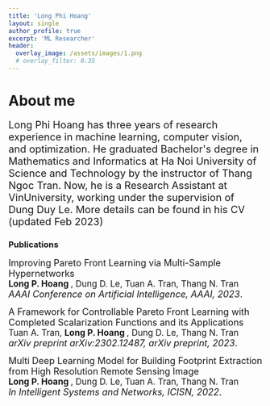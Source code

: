 ```yaml
---
title: 'Long Phi Hoang'
layout: single
author_profile: true
excerpt: 'ML Researcher'
header:
  overlay_image: /assets/images/1.png
  # overlay_filter: 0.35
---
```


# About me

<span style="font-size:20px;">Long Phi Hoang has three years of research experience in machine learning, computer vision, and optimization. He graduated Bachelor's degree in Mathematics and Informatics at Ha Noi University of Science and Technology by the instructor of <a href="https://scholar.google.com/citations?user=65LF4RQAAAAJ&hl=vi" style="text-decoration:none">Thang Ngoc Tran</a>. Now, he is a Research Assistant at VinUniversity, working under the supervision of <a href="https://andrew-dungle.github.io/" style="text-decoration:none">Dung Duy Le</a>. More details can be found in his <a href="/assets/images/CV.pdf" style="text-decoration:none">CV</a> (updated Feb 2023)</span>


### Publications


<a href="https://arxiv.org/abs/2212.01130" style="font-size:18px; text-decoration:none">Improving Pareto Front Learning via Multi-Sample Hypernetworks</a><br>
<span style="font-size:17px;"> <b> Long P. Hoang </b>, Dung D. Le, Tuan A. Tran, Thang N. Tran </span><br>
<span style="font-size:18px;"> _AAAI Conference on Artificial Intelligence, AAAI, 2023_.</span><br>
<!-- --- -->

<a href="https://arxiv.org/abs/2302.12487" style="font-size:18px; text-decoration:none">A Framework for Controllable Pareto Front Learning with Completed Scalarization Functions and its Applications</a><br>
<span style="font-size:17px;"> Tuan A. Tran, <b> Long P. Hoang </b>, Dung D. Le, Thang N. Tran </span><br>
<span style="font-size:18px;"> _arXiv preprint arXiv:2302.12487, arXiv preprint, 2023_.</span><br>
<!-- --- -->

<a href="https://link.springer.com/chapter/10.1007/978-981-19-3394-3_29" style="font-size:18px; text-decoration:none">Multi Deep Learning Model for Building Footprint Extraction from High Resolution Remote Sensing Image</a><br>
<span style="font-size:17px;"> <b> Long P. Hoang </b>, Dung D. Le, Tuan A. Tran, Thang N. Tran </span><br>
<span style="font-size:18px;"> _In Intelligent Systems and Networks, ICISN, 2022_.</span><br>
<!-- --- -->
